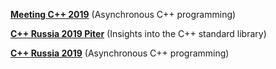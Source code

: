 **[Meeting C++ 2019](Meeting%20C++%202019)** (Asynchronous C++ programming)

**[C++ Russia 2019 Piter](C++%20Russia%202019%20Piter)** (Insights into the C++ standard library)

**[C++ Russia 2019](C++%20Russia%202019)** (Asynchronous C++ programming)
